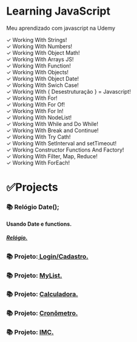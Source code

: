 # Learning JavaScript
 Meu aprendizado com javascript na Udemy

 ✓ Working With Strings! <br>
 ✓ Working With Numbers! <br>
 ✓ Working With Object Math! <br>
 ✓ Working With Arrays JS! <br>
 ✓ Working With Function! <br>
 ✓ Working With Objects! <br>
 ✓ Working With Object Date! <br>
 ✓ Working With Swich Case! <br>
 ✓ Working With { Desestruturação } = Javascript! <br>
 ✓ Working With For! <br>
 ✓ Working With For Of! <br>
 ✓ Working With For In! <br>
 ✓ Working With NodeList! <br>
 ✓ Working With While and Do While! <br>
 ✓ Working With Break and Continue! <br>
 ✓ Working With Try Cath! <br>
 ✓ Working With SetInterval and setTimeout! <br>
 ✓ Working Constructor Functions And Factory! <br>
 ✓ Working With Filter, Map, Reduce! <br>
 ✓ Working With ForEach! <br>

 <h1>✅Projects</h1>
 <h3>📚 Relógio Date();</h3> 
 <h4> Usando Date e functions.</h4> 
 
<h5><a href="https://sylu4n.github.io/JsUdemy/exercicios/Relogio/index.html">Relógio.</a></h5>
<h2></h2>

<h3>📚 Projeto:<a href="https://sylu4n.github.io/JsUdemy/exercicios/Login%20e%20Cadastro/" target="_blank"> Login/Cadastro.</a></h3>

<h3>📚 Projeto: <a href="https://sylu4n.github.io/JsUdemy/exercicios/Lista/index.html">MyList.</a></h3>

<h3>📚 Projeto: <a href="https://sylu4n.github.io/JsUdemy/exercicios/Calculadora/index.html">Calculadora.</a></h3>

<h3>📚 Projeto: <a href="https://sylu4n.github.io/JsUdemy/exercicios/Cronometro/index.html">Cronômetro.</a></h3>


<h3>📚 Projeto: <a href="https://sylu4n.github.io/JsUdemy/exercicios/IMC/index.html">IMC.</a></h3>

